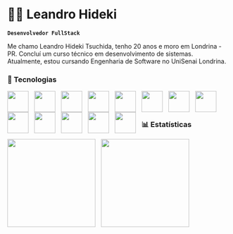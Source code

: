 # 👨‍💻​​ Leandro Hideki

**`Desenvolvedor FullStack`**

Me chamo Leandro Hideki Tsuchida, tenho 20 anos e moro em Londrina - PR. Concluí um curso técnico em desenvolvimento de sistemas. Atualmente, estou cursando Engenharia de Software no UniSenai Londrina.

### 🤖 Tecnologias

<img 
src="https://cdn.jsdelivr.net/gh/devicons/devicon@latest/icons/html5/html5-original.svg" 
style="width: 3rem; padding-right: 10px;"
align="left"
/>

<img 
src="https://cdn.jsdelivr.net/gh/devicons/devicon@latest/icons/css3/css3-original.svg" 
style="width: 3rem; padding-right: 10px;"
align="left"
/>

<img
src="https://cdn.jsdelivr.net/gh/devicons/devicon@latest/icons/javascript/javascript-original.svg"
style="width: 3rem; padding-right: 10px;" 
align="left"
/>


<img 
src="https://cdn.jsdelivr.net/gh/devicons/devicon@latest/icons/typescript/typescript-original.svg" 
style="width: 3rem; padding-right: 10px;" 
align="left"
/>
          

<img 
src="https://cdn.jsdelivr.net/gh/devicons/devicon@latest/icons/php/php-original.svg" 
style="width: 3rem; padding-right: 10px;" 
align="left"
/>    


<img 
src="https://cdn.jsdelivr.net/gh/devicons/devicon@latest/icons/java/java-original-wordmark.svg" 
style="width: 3rem; padding-right: 10px;" 
align="left"
/>


<img 
src="https://cdn.jsdelivr.net/gh/devicons/devicon@latest/icons/spring/spring-original-wordmark.svg" 
style="width: 3rem; padding-right: 10px;" 
align="left"
/>


<img 
src="https://cdn.jsdelivr.net/gh/devicons/devicon@latest/icons/tailwindcss/tailwindcss-original.svg" 
style="width: 3rem; padding-right: 10px;" 
align="left"
/>


<img 
src="https://cdn.jsdelivr.net/gh/devicons/devicon@latest/icons/bootstrap/bootstrap-original.svg" 
style="width: 3rem; padding-right: 10px;" 
align="left"
/>     
   
<img 
src="https://cdn.jsdelivr.net/gh/devicons/devicon@latest/icons/laravel/laravel-original.svg" 
style="width: 3rem; padding-right: 10px;" 
align="left"
/>
                 
<img 
src="https://cdn.jsdelivr.net/gh/devicons/devicon@latest/icons/angular/angular-original.svg" 
style="width: 3rem; padding-right: 10px;" 
align="left"
/>

<img 
src="https://cdn.jsdelivr.net/gh/devicons/devicon@latest/icons/json/json-original.svg" 
style="width: 3rem; padding-right: 10px;" 
align="left"
/>

<img 
src="https://cdn.jsdelivr.net/gh/devicons/devicon@latest/icons/mysql/mysql-original-wordmark.svg" 
style="width: 3rem; padding-right: 10px;" 
align="left"/>

<br/>

<p style="margin-top: 3rem;"></p>

### 📊 Estatísticas

<img 
src="https://github-readme-stats.vercel.app/api?username=Leleco04&show_icons=true&theme=radical&include_all_commits=true&locale=pt-br" 
style="padding-right: 10px;" 
height= "200"
align="left"
/>

<img 
src="https://github-readme-stats.vercel.app/api/top-langs/?username=Leleco04&theme=radical&layout=compact&custom_title=Tecnologias" 
style="padding-right: 10px" 
height= "200"
align="left"
/>
